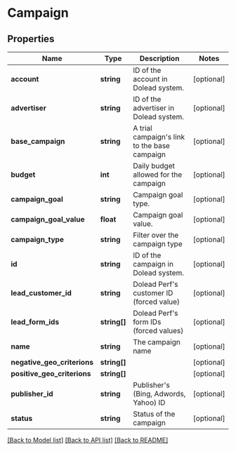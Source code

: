 # Campaign

## Properties
Name | Type | Description | Notes
------------ | ------------- | ------------- | -------------
**account** | **string** | ID of the account in Dolead system. | [optional] 
**advertiser** | **string** | ID of the advertiser in Dolead system. | [optional] 
**base_campaign** | **string** | A trial campaign&#39;s link to the base campaign | [optional] 
**budget** | **int** | Daily budget allowed for the campaign | [optional] 
**campaign_goal** | **string** | Campaign goal type. | [optional] 
**campaign_goal_value** | **float** | Campaign goal value. | [optional] 
**campaign_type** | **string** | Filter over the campaign type | [optional] 
**id** | **string** | ID of the campaign in Dolead system. | [optional] 
**lead_customer_id** | **string** | Dolead Perf&#39;s customer ID (forced value) | [optional] 
**lead_form_ids** | **string[]** | Dolead Perf&#39;s form IDs (forced values) | [optional] 
**name** | **string** | The campaign name | [optional] 
**negative_geo_criterions** | **string[]** |  | [optional] 
**positive_geo_criterions** | **string[]** |  | [optional] 
**publisher_id** | **string** | Publisher&#39;s (Bing, Adwords, Yahoo) ID | [optional] 
**status** | **string** | Status of the campaign | [optional] 

[[Back to Model list]](../README.md#documentation-for-models) [[Back to API list]](../README.md#documentation-for-api-endpoints) [[Back to README]](../README.md)


